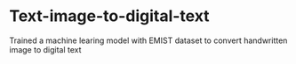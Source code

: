 # Text-image-to-digital-text
Trained a machine learing model with EMIST dataset to convert handwritten image to digital text 
